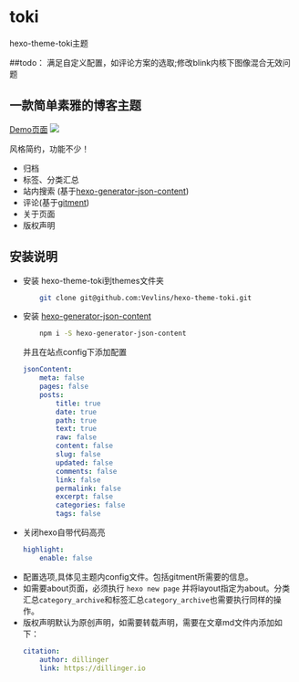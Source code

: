 # toki
hexo-theme-toki主题

##todo：
    满足自定义配置，如评论方案的选取;修改blink内核下图像混合无效问题
## 一款简单素雅的博客主题
[Demo页面](http://vevlins.github.io)
![](http://ozc9m7ly1.bkt.clouddn.com/2.png)

风格简约，功能不少！  
+ 归档
+ 标签、分类汇总
+ 站内搜索 (基于[hexo-generator-json-content](https://github.com/alexbruno/hexo-generator-json-content))
+ 评论(基于[gitment](https://github.com/imsun/gitment))
+ 关于页面
+ 版权声明

## 安装说明

+ 安装 hexo-theme-toki到themes文件夹
    ``` bash
        git clone git@github.com:Vevlins/hexo-theme-toki.git
    ```
+ 安装 [hexo-generator-json-content](https://github.com/alexbruno/hexo-generator-json-content)
    ``` bash
        npm i -S hexo-generator-json-content
    ```
    并且在站点config下添加配置
    ``` yml
    jsonContent:
        meta: false
        pages: false
        posts:
            title: true
            date: true
            path: true
            text: true
            raw: false
            content: false
            slug: false
            updated: false
            comments: false
            link: false
            permalink: false
            excerpt: false
            categories: false
            tags: false
    ```
+ 关闭hexo自带代码高亮
    ``` yml
    highlight:
        enable: false
    ```
+ 配置选项,具体见主题内config文件。包括gitment所需要的信息。
+ 如需要about页面，必须执行 `hexo new page` 并将layout指定为about。分类汇总`category_archive`和标签汇总`category_archive`也需要执行同样的操作。
+ 版权声明默认为原创声明，如需要转载声明，需要在文章md文件内添加如下：
    ``` yml
    citation:
        author: dillinger
        link: https://dillinger.io
    ```